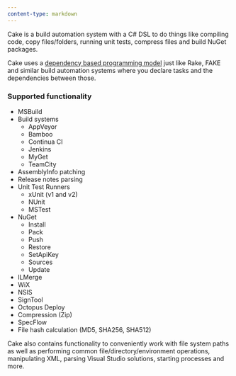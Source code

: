 ```yaml
---
content-type: markdown
---
```


Cake is a build automation system with a C# DSL to do things like compiling code, copy files/folders, running unit tests, compress files and build NuGet packages.

Cake uses a [dependency based programming model](http://martinfowler.com/articles/rake.html#DependencyBasedProgramming) just like Rake, FAKE and similar build automation systems where you declare tasks and the dependencies between those.

### Supported functionality

* MSBuild
* Build systems
  * AppVeyor
  * Bamboo
  * Continua CI
  * Jenkins
  * MyGet
  * TeamCity
* AssemblyInfo patching
* Release notes parsing
* Unit Test Runners
  * xUnit (v1 and v2)
  * NUnit
  * MSTest
* NuGet
  * Install
  * Pack
  * Push
  * Restore
  * SetApiKey
  * Sources
  * Update
* ILMerge
* WiX
* NSIS
* SignTool
* Octopus Deploy
* Compression (Zip)
* SpecFlow
* File hash calculation (MD5, SHA256, SHA512)

Cake also contains functionality to conveniently work with file system paths as well as performing common file/directory/environment operations, manipulating XML, parsing Visual Studio solutions, starting processes and more.
